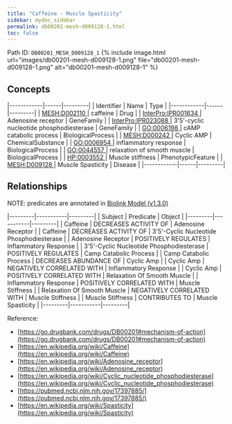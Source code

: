 ```yaml
---
title: "Caffeine - Muscle Spasticity"
sidebar: mydoc_sidebar
permalink: db00201-mesh-d009128-1.html
toc: false 
---
```



Path ID: `DB00201_MESH_D009128_1`
{% include image.html url="images/db00201-mesh-d009128-1.png" file="db00201-mesh-d009128-1.png" alt="db00201-mesh-d009128-1" %}

## Concepts

|------------|------|---------|
| Identifier | Name | Type    |
|------------|------|---------|
| <a href="https://identifiers.org/MESH:D002110">MESH:D002110 </a> | caffeine | Drug |
| <a href="https://identifiers.org/InterPro:IPR001634">InterPro:IPR001634 </a> | Adenosine receptor | GeneFamily |
| <a href="https://identifiers.org/InterPro:IPR023088">InterPro:IPR023088 </a> | 3'5'-cyclic nucleotide phosphodiesterase | GeneFamily |
| <a href="https://identifiers.org/GO:0006198">GO:0006198 </a> | cAMP catabolic process | BiologicalProcess |
| <a href="https://identifiers.org/MESH:D000242">MESH:D000242 </a> | Cyclic AMP | ChemicalSubstance |
| <a href="https://identifiers.org/GO:0006954">GO:0006954 </a> | inflammatory response | BiologicalProcess |
| <a href="https://identifiers.org/GO:0044557">GO:0044557 </a> | relaxation of smooth muscle | BiologicalProcess |
| <a href="https://identifiers.org/HP:0003552">HP:0003552 </a> | Muscle stiffness | PhenotypicFeature |
| <a href="https://identifiers.org/MESH:D009128">MESH:D009128 </a> | Muscle Spasticity | Disease |
|------------|------|---------|

## Relationships


NOTE: predicates are annotated in <a href="https://github.com/biolink/biolink-model/releases/tag/v1.3.0">Biolink Model (v1.3.0)</a>

|---------|-----------|---------|
| Subject | Predicate | Object  |
|---------|-----------|---------|
| Caffeine | DECREASES ACTIVITY OF | Adenosine Receptor |
| Caffeine | DECREASES ACTIVITY OF | 3'5'-Cyclic Nucleotide Phosphodiesterase |
| Adenosine Receptor | POSITIVELY REGULATES | Inflammatory Response |
| 3'5'-Cyclic Nucleotide Phosphodiesterase | POSITIVELY REGULATES | Camp Catabolic Process |
| Camp Catabolic Process | DECREASES ABUNDANCE OF | Cyclic Amp |
| Cyclic Amp | NEGATIVELY CORRELATED WITH | Inflammatory Response |
| Cyclic Amp | POSITIVELY CORRELATED WITH | Relaxation Of Smooth Muscle |
| Inflammatory Response | POSITIVELY CORRELATED WITH | Muscle Stiffness |
| Relaxation Of Smooth Muscle | NEGATIVELY CORRELATED WITH | Muscle Stiffness |
| Muscle Stiffness | CONTRIBUTES TO | Muscle Spasticity |
|---------|-----------|---------|

Reference: 
  - [https://go.drugbank.com/drugs/DB00201#mechanism-of-action](https://go.drugbank.com/drugs/DB00201#mechanism-of-action)
  - [https://en.wikipedia.org/wiki/Caffeine](https://en.wikipedia.org/wiki/Caffeine)
  - [https://en.wikipedia.org/wiki/Adenosine_receptor](https://en.wikipedia.org/wiki/Adenosine_receptor)
  - [https://en.wikipedia.org/wiki/Cyclic_nucleotide_phosphodiesterase](https://en.wikipedia.org/wiki/Cyclic_nucleotide_phosphodiesterase)
  - [https://pubmed.ncbi.nlm.nih.gov/17397885/](https://pubmed.ncbi.nlm.nih.gov/17397885/)
  - [https://en.wikipedia.org/wiki/Spasticity](https://en.wikipedia.org/wiki/Spasticity)
